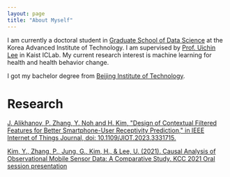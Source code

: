 ```yaml
---
layout: page 
title: "About Myself"
---
```


I am currently a doctoral student in [Graduate School of Data Science](https://ie.kaist.ac.kr/) at the Korea Advanced Institute of Technology. I am supervised by [Prof. Uichin Lee](http://ic.kaist.ac.kr/wiki/wiki.cgi?UichinLee) in Kaist ICLab. My current research interest is machine learning for health and health behavior change. 

I got my bachelor degree from [Beijing Institute of Technology](https://english.bit.edu.cn/).

# Research
[J. Alikhanov, P. Zhang, Y. Noh and H. Kim, "Design of Contextual Filtered Features for Better Smartphone-User Receptivity Prediction," in IEEE Internet of Things Journal, doi: 10.1109/JIOT.2023.3331715.](https://ieeexplore.ieee.org/document/10316180)

[Kim, Y., Zhang, P., Jung, G., Kim, H., & Lee, U. (2021). Causal Analysis of Observational Mobile Sensor Data: A Comparative Study. KCC 2021 Oral session presentation](https://www.dbpia.co.kr/journal/articleDetail?nodeId=NODE10582857)

